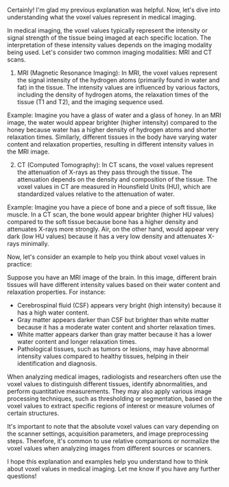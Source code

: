 Certainly! I'm glad my previous explanation was helpful. Now, let's dive into understanding what the voxel values represent in medical imaging.

In medical imaging, the voxel values typically represent the intensity or signal strength of the tissue being imaged at each specific location. The interpretation of these intensity values depends on the imaging modality being used. Let's consider two common imaging modalities: MRI and CT scans.

1. MRI (Magnetic Resonance Imaging):
In MRI, the voxel values represent the signal intensity of the hydrogen atoms (primarily found in water and fat) in the tissue. The intensity values are influenced by various factors, including the density of hydrogen atoms, the relaxation times of the tissue (T1 and T2), and the imaging sequence used.

Example: Imagine you have a glass of water and a glass of honey. In an MRI image, the water would appear brighter (higher intensity) compared to the honey because water has a higher density of hydrogen atoms and shorter relaxation times. Similarly, different tissues in the body have varying water content and relaxation properties, resulting in different intensity values in the MRI image.

2. CT (Computed Tomography):
In CT scans, the voxel values represent the attenuation of X-rays as they pass through the tissue. The attenuation depends on the density and composition of the tissue. The voxel values in CT are measured in Hounsfield Units (HU), which are standardized values relative to the attenuation of water.

Example: Imagine you have a piece of bone and a piece of soft tissue, like muscle. In a CT scan, the bone would appear brighter (higher HU values) compared to the soft tissue because bone has a higher density and attenuates X-rays more strongly. Air, on the other hand, would appear very dark (low HU values) because it has a very low density and attenuates X-rays minimally.

Now, let's consider an example to help you think about voxel values in practice:

Suppose you have an MRI image of the brain. In this image, different brain tissues will have different intensity values based on their water content and relaxation properties. For instance:
- Cerebrospinal fluid (CSF) appears very bright (high intensity) because it has a high water content.
- Gray matter appears darker than CSF but brighter than white matter because it has a moderate water content and shorter relaxation times.
- White matter appears darker than gray matter because it has a lower water content and longer relaxation times.
- Pathological tissues, such as tumors or lesions, may have abnormal intensity values compared to healthy tissues, helping in their identification and diagnosis.

When analyzing medical images, radiologists and researchers often use the voxel values to distinguish different tissues, identify abnormalities, and perform quantitative measurements. They may also apply various image processing techniques, such as thresholding or segmentation, based on the voxel values to extract specific regions of interest or measure volumes of certain structures.

It's important to note that the absolute voxel values can vary depending on the scanner settings, acquisition parameters, and image preprocessing steps. Therefore, it's common to use relative comparisons or normalize the voxel values when analyzing images from different sources or scanners.

I hope this explanation and examples help you understand how to think about voxel values in medical imaging. Let me know if you have any further questions!